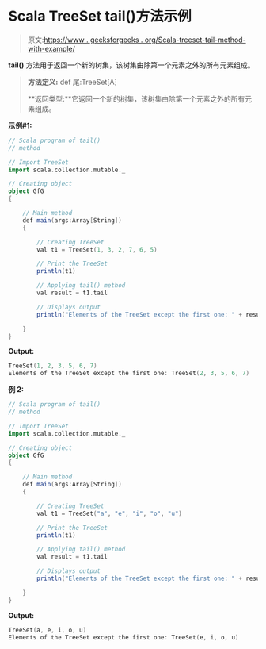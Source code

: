 # Scala TreeSet tail()方法示例

> 原文:[https://www . geeksforgeeks . org/Scala-treeset-tail-method-with-example/](https://www.geeksforgeeks.org/scala-treeset-tail-method-with-example/)

**tail()** 方法用于返回一个新的树集，该树集由除第一个元素之外的所有元素组成。

> **方法定义:** def 尾:TreeSet[A]
> 
> **返回类型:**它返回一个新的树集，该树集由除第一个元素之外的所有元素组成。

**示例#1:**

```scala
// Scala program of tail() 
// method 

// Import TreeSet
import scala.collection.mutable._

// Creating object 
object GfG 
{ 

    // Main method 
    def main(args:Array[String]) 
    { 

        // Creating TreeSet
        val t1 = TreeSet(1, 3, 2, 7, 6, 5) 

        // Print the TreeSet
        println(t1)

        // Applying tail() method  
        val result = t1.tail

        // Displays output 
        println("Elements of the TreeSet except the first one: " + result)

    } 
} 
```

**Output:**

```scala
TreeSet(1, 2, 3, 5, 6, 7)
Elements of the TreeSet except the first one: TreeSet(2, 3, 5, 6, 7)

```

**例 2:**

```scala
// Scala program of tail() 
// method 

// Import TreeSet
import scala.collection.mutable._

// Creating object 
object GfG 
{ 

    // Main method 
    def main(args:Array[String]) 
    { 

        // Creating TreeSet
        val t1 = TreeSet("a", "e", "i", "o", "u") 

        // Print the TreeSet
        println(t1)

        // Applying tail() method  
        val result = t1.tail

        // Displays output 
        println("Elements of the TreeSet except the first one: " + result)

    } 
} 
```

**Output:**

```scala
TreeSet(a, e, i, o, u)
Elements of the TreeSet except the first one: TreeSet(e, i, o, u)

```